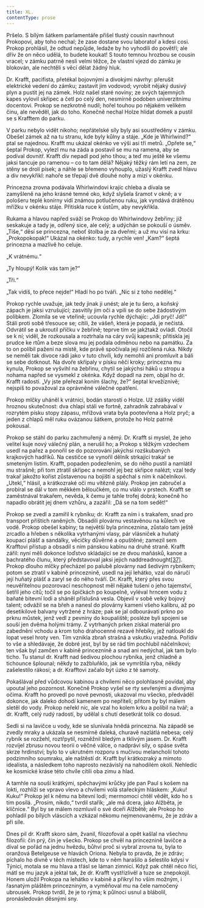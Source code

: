 ```yaml
---
title: XL.
contentType: prose
---
```


  

Pršelo. S bílým šátkem parlamentáře přišel tlustý cousin navrhnout Prokopovi, aby toho nechal; že zase dostane svou laboratoř a kdesi cosi. Prokop prohlásil, že odtud nepůjde, ledaže by ho vyhodili do povětří; ale dřív že on něco udělá, to budete koukat! S touto temnou hrozbou se cousin vracel; v zámku patrně nesli velmi těžce, že vlastní vjezd do zámku je blokován, ale nechtěli s věcí dělat žádný hluk.

Dr. Krafft, pacifista, přetékal bojovnými a divokými návrhy: přerušit elektrické vedení do zámku; zastavit jim vodovod; vyrobit nějaký dusivý plyn a pustit jej na zámek. Holz našel staré noviny; ze svých tajemných kapes vylovil skřipec a četl po celý den, nesmírně podoben univerzitnímu docentovi. Prokop se nezkrotně nudil; hořel touhou po nějakém velikém činu, ale nevěděl, jak do toho. Konečně nechal Holze hlídat domek a pustil se s Krafftem do parku.

V parku nebylo vidět nikoho; nepřátelské síly byly asi soustředěny v zámku. Obešel zámek až na tu stranu, kde byly kůlny a stáje. „Kde je Whirlwind?“ ptal se najednou. Krafft mu ukázal okénko ve výši asi tří metrů. „Opřete se,“ šeptal Prokop, vylezl mu na záda a postavil se mu na ramena, aby se podíval dovnitř. Krafft div nepadl pod jeho tíhou; a teď mu ještě ke všemu jaksi tancuje po ramenou – co to tam dělá? Nějaký těžký rám letí na zem, ze stěny se drolí písek; a náhle se břemeno vyhouplo, užaslý Krafft zvedl hlavu a div nevykřikl: nahoře se třepají dvě dlouhé nohy a mizí v okénku.

Princezna zrovna podávala Whirlwindovi krajíc chleba a dívala se zamyšleně na jeho krásné temné oko, když slyšela šramot v okně; a v pološeru teplé konírny vidí známou potlučenou ruku, jak vyndává drátěnou mřížku v okénku stáje. Přitiskla ruce k ústům, aby nevykřikla.

Rukama a hlavou napřed sváží se Prokop do Whirlwindovy žebřiny; již seskakuje a tady je, odřený sice, ale celý; a udýchán se pokouší o úsměv. „Tiše,“ děsí se princezna, neboť štolba je za dveřmi; a už mu visí na krku: „Prokopokopak!“ Ukázal na okénko: tudy, a rychle ven! „Kam?“ šeptá princezna a mazlivě ho celuje.

„K vrátnému.“

„Ty hloupý! Kolik vás tam je?“

„Tři.“

„Tak vidíš, to přece nejde!“ Hladí ho po tváři. „Nic si z toho nedělej.“

Prokop rychle uvažuje, jak tedy jinak ji unést; ale je tu šero, a koňský zápach je jaksi vzrušující; zasvítily jim oči a vpili se do sebe žádostivým polibkem. Zlomila se ve vteřině; ucouvla rychle dýchajíc: „Jdi pryč! Jdi!“ Stáli proti sobě třesouce se; cítili, že vášeň, která je popadá, je nečistá. Odvrátil se a ukroutil příčku v žebřině; teprve tím se jakžtakž ovládl. Otočil se k ní; viděl, že rozkousala a roztrhala na cáry svůj kapesník; přitiskla jej prudce ke rtům a beze slova mu jej podala odměnou nebo na památku. Za to on políbil pažení na místě, kde právě spočívala její rozčilená ruka. Nikdy se neměli tak divoce rádi jako v tuto chvíli, kdy nemohli ani promluvit a báli se sebe dotknout. Na dvoře skřípaly v písku něčí kroky; princezna mu kynula, Prokop se vyšvihl na žebřinu, chytil se jakýchsi háků u stropu a nohama napřed se vysmekl z okénka. Když dopadl na zem, objal ho dr. Krafft radostí. „Vy jste přeřezal koním šlachy, že?“ šeptal krvežíznivě; nejspíš to považoval za oprávněné válečné opatření.

Prokop mlčky uháněl k vrátnici, bodán starostí o Holze. Už zdálky viděl hroznou skutečnost: dva chlapi stáli ve fortně, zahradník zahrabával v rozrytém písku stopy zápasu, mřížová vrata byla pootevřena a Holz pryč; a jeden z chlapů měl ruku ovázanou šátkem, protože ho Holz patrně pokousal.

Prokop se stáhl do parku zachmuřený a němý. Dr. Krafft si myslel, že jeho velitel kuje nový válečný plán, a nerušil ho; a Prokop s těžkým vzdechem usedl na pařez a ponořil se do pozorování jakýchsi rozškubaných krajkových hadříků. Na cestičce se vynořil dělník strkající trakař se smeteným listím. Krafft, popaden podezřením, se do něho pustil a namlátil mu strašně; při tom ztratil skřipec a nemohl jej bez skřipce nalézt; vzal tedy trakař jakožto kořist zůstavenou na bojišti a spěchal s ním k náčelníkovi. „Utekl,“ hlásil, a krátkozraké oči mu vítězně plály. Prokop jen zabručel a probíral se dál v tom měkkém běloučkém, co mu vlálo v prstech. Krafft se zaměstnával trakařem, nevěda, k čemu je tahle trofej dobrá; konečně ho napadlo obrátit jej dnem vzhůru, a zazářil: „Dá se na tom sedět!“

Prokop se zvedl a zamířil k rybníku; dr. Krafft za ním i s trakařem, snad pro transport příštích raněných. Obsadili plovárnu vestavěnou na kůlech ve vodě. Prokop obešel kabiny; ta největší byla princeznina, zůstalo tam ještě zrcadlo a hřeben s několika vytrhanými vlasy, pár vlásniček a huňatý koupací plášť a sandálky, věcičky důvěrné a opuštěné; zamezil sem Krafftovi přístup a obsadil s ním pánskou kabinu na druhé straně. Krafft zářil: nyní měli dokonce loďstvo skládající se ze dvou maňásků, kanoe a bachratého člunu, který představoval jaksi jejich naddreadnought[\[37\]](./resources/undefined). Prokop dlouho mlčky přecházel po palubě plovárny nad šedivým rybníkem; potom se ztratil v kabině princeznině, usedl na její lehátko, vzal do náručí její huňatý plášť a zaryl se do něho tváří. Dr. Krafft, který přes svou neuvěřitelnou pozorovací neschopnost měl nějaké tušení o jeho tajemství, šetřil jeho citů; točil se po špičkách po koupelně, vyléval hrncem vodu z baňaté bitevní lodi a sháněl příslušná vesla. Objevil v sobě velký bojový talent; odvážil se na břeh a nanesl do plovárny kamení všeho kalibru, až po desetikilové balvany vytržené z hráze; pak se jal odbourávati prkno po prknu můstek, jenž vedl z pevniny do koupaliště; posléze byli spojeni se souší jen dvěma holými trámy. Z vytrhaných prken získal materiál pro zabednění vchodu a krom toho drahocenné rezavé hřebíky, jež natloukl do lopat vesel hroty ven. Tím vznikla zbraň strašná a vskutku vražedná. Pořídiv to vše a shledávaje, že dobré jest, byl by se rád tím pochlubil náčelníkovi; ten však byl zamčen v kabině princeznině a snad ani nedýchal, jak tam bylo ticho. Tu stanul dr. Krafft nad šedivou plochou rybníka, jenž chladně a tichounce šplounal; někdy to zažbluňklo, jak se vymrštila ryba, někdy zašelestilo rákosí; a dr. Krafftovi začalo být úzko z té samoty.

Pokašlával před vůdcovou kabinou a chvílemi něco polohlasně povídal, aby upoutal jeho pozornost. Konečně Prokop vyšel se rty sevřenými a divnýma očima. Krafft ho provedl po nové pevnosti, ukazoval mu všecko, předváděl dokonce, jak daleko dohodí kamenem po nepříteli; přitom by byl málem sletěl do vody. Prokop neřekl nic, ale vzal ho kolem krku a políbil na tvář; a dr. Krafft, celý rudý radostí, by udělal s chutí desetkrát tolik co dosud.

Sedli si na lavičce u vody, kde se slunívala hnědá princezna. Na západě se zvedly mraky a ukázala se nesmírně daleká, churavě nazlátlá nebesa; celý rybník se rozžehl, roztřpytil, rozněžnil bledým a tklivým jasem. Dr. Krafft rozvíjel zbrusu novou teorii o věčné válce, o nadpráví síly, o spáse světa skrze hrdinství; bylo to v ukrutném rozporu s mučivou melancholií tohoto podzimního soumraku, ale naštěstí dr. Krafft byl krátkozraký a mimoto idealista, a následkem toho naprosto nezávislý na nahodilém okolí. Nehledíc ke kosmické kráse této chvíle cítili oba zimu a hlad.

A tamhle na souši krátkými, spěchavými krůčky jde pan Paul s košem na lokti, rozhlíží se vpravo vlevo a chvílemi volá stařeckým hláskem: „Kuku! Kuku!“ Prokop jel k němu na bitevní lodi; mermomocí chtěl vědět, kdo ho s tím posílá. „Prosím, nikdo,“ tvrdil stařík; „ale má dcera, jako Alžběta, je klíčnice.“ Byl by se málem rozmluvil o své dceři Alžbětě; ale Prokop ho pohladil po bílých vláscích a vzkázal někomu nejmenovanému, že je zdráv a při síle.

Dnes pil dr. Krafft skoro sám, žvanil, filozofoval a opět kašlal na všechnu filozofii: čin prý, čin je všecko. Prokop se chvěl na princeznině lavičce a díval se pořád na jednu hvězdu, bůhví proč si vybral zrovna tu, byla to oranžová Betelgeuse ve hlavách Oriona. Nebyla to pravda, že je zdráv; píchalo ho divně v těch místech, kde to v něm harašilo a šelestilo kdysi v Týnici, motala se mu hlava a třásl se láman zimnicí. Když pak chtěl něco říci, mátl se mu jazyk a jektal tak, že dr. Krafft vystřízlivěl a tuze se znepokojil. Honem uložil Prokopa na lehátko v kabině a přikryl ho vším možným, i řasnatým pláštěm princezniným, a vyměňoval mu na čele namočený ubrousek. Prokop tvrdil, že je to rýma; k půlnoci usnul a blábolil, pronásledován děsnými sny.
